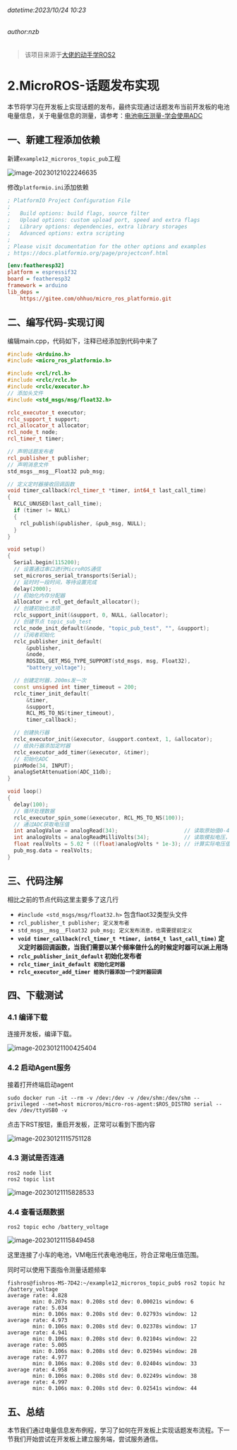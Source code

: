 ###### datetime:2023/10/24 10:23

###### author:nzb

> 该项目来源于[大佬的动手学ROS2](https://fishros.com/d2lros2)

# 2.MicroROS-话题发布实现

本节将学习在开发板上实现话题的发布，最终实现通过话题发布当前开发板的电池电量信息，关于电量信息的测量，请参考：[电池电压测量-学会使用ADC](../../第13章-嵌入式开发之从点灯开始\入门\001-看懂LED驱动电路-GPIO控制-学会使用ADC.md)

## 一、新建工程添加依赖

新建`example12_microros_topic_pub`工程

![image-20230121022246635](imgs/image-20230121022246635.png)

修改`platformio.ini`添加依赖

```ini
; PlatformIO Project Configuration File
;
;   Build options: build flags, source filter
;   Upload options: custom upload port, speed and extra flags
;   Library options: dependencies, extra library storages
;   Advanced options: extra scripting
;
; Please visit documentation for the other options and examples
; https://docs.platformio.org/page/projectconf.html

[env:featheresp32]
platform = espressif32
board = featheresp32
framework = arduino
lib_deps =
    https://gitee.com/ohhuo/micro_ros_platformio.git
```

## 二、编写代码-实现订阅

编辑main.cpp，代码如下，注释已经添加到代码中来了

```c++
#include <Arduino.h>
#include <micro_ros_platformio.h>

#include <rcl/rcl.h>
#include <rclc/rclc.h>
#include <rclc/executor.h>
// 添加头文件
#include <std_msgs/msg/float32.h>

rclc_executor_t executor;
rclc_support_t support;
rcl_allocator_t allocator;
rcl_node_t node;
rcl_timer_t timer;

// 声明话题发布者
rcl_publisher_t publisher;
// 声明消息文件
std_msgs__msg__Float32 pub_msg;

// 定义定时器接收回调函数
void timer_callback(rcl_timer_t *timer, int64_t last_call_time)
{
  RCLC_UNUSED(last_call_time);
  if (timer != NULL)
  {
    rcl_publish(&publisher, &pub_msg, NULL);
  }
}

void setup()
{
  Serial.begin(115200);
  // 设置通过串口进行MicroROS通信
  set_microros_serial_transports(Serial);
  // 延时时一段时间，等待设置完成
  delay(2000);
  // 初始化内存分配器
  allocator = rcl_get_default_allocator();
  // 创建初始化选项
  rclc_support_init(&support, 0, NULL, &allocator);
  // 创建节点 topic_sub_test
  rclc_node_init_default(&node, "topic_pub_test", "", &support);
  // 订阅者初始化
  rclc_publisher_init_default(
      &publisher,
      &node,
      ROSIDL_GET_MSG_TYPE_SUPPORT(std_msgs, msg, Float32),
      "battery_voltage");

  // 创建定时器，200ms发一次
  const unsigned int timer_timeout = 200;
  rclc_timer_init_default(
      &timer,
      &support,
      RCL_MS_TO_NS(timer_timeout),
      timer_callback);

  // 创建执行器
  rclc_executor_init(&executor, &support.context, 1, &allocator);
  // 给执行器添加定时器
  rclc_executor_add_timer(&executor, &timer);
  // 初始化ADC
  pinMode(34, INPUT);
  analogSetAttenuation(ADC_11db);
}

void loop()
{
  delay(100);
  // 循环处理数据
  rclc_executor_spin_some(&executor, RCL_MS_TO_NS(100));
  // 通过ADC获取电压值
  int analogValue = analogRead(34);                     // 读取原始值0-4096
  int analogVolts = analogReadMilliVolts(34);           // 读取模拟电压，单位毫伏
  float realVolts = 5.02 * ((float)analogVolts * 1e-3); // 计算实际电压值
  pub_msg.data = realVolts;
}

```

## 三、代码注解

相比之前的节点代码这里主要多了这几行

- `#include <std_msgs/msg/float32.h>` 包含flaot32类型头文件
- `rcl_publisher_t publisher; 定义发布者`
- `std_msgs__msg__Float32 pub_msg; 定义发布消息，也需要提前定义`
- **`void timer_callback(rcl_timer_t *timer, int64_t last_call_time)` 定义定时器回调函数，当我们需要以某个频率做什么的时候定时器可以派上用场**
- **`rclc_publisher_init_default` 初始化发布者**
- **`rclc_timer_init_default 初始化定时器`**
- **`rclc_executor_add_timer 给执行器添加一个定时器回调`**

## 四、下载测试

### 4.1 编译下载

连接开发板，编译下载。

![image-20230121100425404](imgs/image-20230121100425404.png)

### 4.2 启动Agent服务

接着打开终端启动agent

```shell
sudo docker run -it --rm -v /dev:/dev -v /dev/shm:/dev/shm --privileged --net=host microros/micro-ros-agent:$ROS_DISTRO serial --dev /dev/ttyUSB0 -v
```

点击下RST按钮，重启开发板，正常可以看到下图内容

![image-20230121115751128](imgs/image-20230121115751128.png)

### 4.3 测试是否连通

```shell
ros2 node list
ros2 topic list
```

![image-20230121115828533](imgs/image-20230121115828533.png)

### 4.4 查看话题数据

```shell
ros2 topic echo /battery_voltage
```

![image-20230121115849458](imgs/image-20230121115849458.png)

这里连接了小车的电池，VM电压代表电池电压，符合正常电压值范围。

同时可以使用下面指令测量话题频率

```
fishros@fishros-MS-7D42:~/example12_microros_topic_pub$ ros2 topic hz /battery_voltage 
average rate: 4.828
        min: 0.207s max: 0.208s std dev: 0.00021s window: 6
average rate: 5.034
        min: 0.106s max: 0.208s std dev: 0.02793s window: 12
average rate: 4.973
        min: 0.106s max: 0.208s std dev: 0.02378s window: 17
average rate: 4.941
        min: 0.106s max: 0.208s std dev: 0.02104s window: 22
average rate: 5.005
        min: 0.106s max: 0.208s std dev: 0.02594s window: 28
average rate: 4.977
        min: 0.106s max: 0.208s std dev: 0.02404s window: 33
average rate: 4.958
        min: 0.106s max: 0.208s std dev: 0.02249s window: 38
average rate: 4.997
        min: 0.106s max: 0.208s std dev: 0.02541s window: 44
```

## 五、总结

本节我们通过电量信息发布例程，学习了如何在开发板上实现话题发布流程。下一节我们开始尝试在开发板上建立服务端，尝试服务通信。